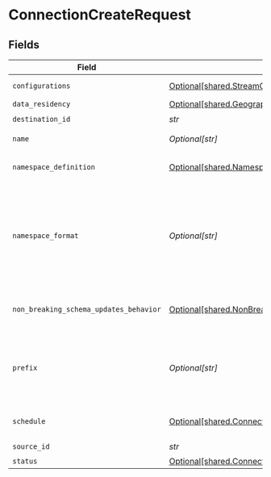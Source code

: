# ConnectionCreateRequest


## Fields

| Field                                                                                                                                                                                        | Type                                                                                                                                                                                         | Required                                                                                                                                                                                     | Description                                                                                                                                                                                  | Example                                                                                                                                                                                      |
| -------------------------------------------------------------------------------------------------------------------------------------------------------------------------------------------- | -------------------------------------------------------------------------------------------------------------------------------------------------------------------------------------------- | -------------------------------------------------------------------------------------------------------------------------------------------------------------------------------------------- | -------------------------------------------------------------------------------------------------------------------------------------------------------------------------------------------- | -------------------------------------------------------------------------------------------------------------------------------------------------------------------------------------------- |
| `configurations`                                                                                                                                                                             | [Optional[shared.StreamConfigurations]](../../models/shared/streamconfigurations.md)                                                                                                         | :heavy_minus_sign:                                                                                                                                                                           | A list of configured stream options for a connection.                                                                                                                                        |                                                                                                                                                                                              |
| `data_residency`                                                                                                                                                                             | [Optional[shared.GeographyEnum]](../../models/shared/geographyenum.md)                                                                                                                       | :heavy_minus_sign:                                                                                                                                                                           | N/A                                                                                                                                                                                          |                                                                                                                                                                                              |
| `destination_id`                                                                                                                                                                             | *str*                                                                                                                                                                                        | :heavy_check_mark:                                                                                                                                                                           | N/A                                                                                                                                                                                          |                                                                                                                                                                                              |
| `name`                                                                                                                                                                                       | *Optional[str]*                                                                                                                                                                              | :heavy_minus_sign:                                                                                                                                                                           | Optional name of the connection                                                                                                                                                              |                                                                                                                                                                                              |
| `namespace_definition`                                                                                                                                                                       | [Optional[shared.NamespaceDefinitionEnum]](../../models/shared/namespacedefinitionenum.md)                                                                                                   | :heavy_minus_sign:                                                                                                                                                                           | Define the location where the data will be stored in the destination                                                                                                                         |                                                                                                                                                                                              |
| `namespace_format`                                                                                                                                                                           | *Optional[str]*                                                                                                                                                                              | :heavy_minus_sign:                                                                                                                                                                           | Used when namespaceDefinition is 'custom_format'. If blank then behaves like namespaceDefinition = 'destination'. If "${SOURCE_NAMESPACE}" then behaves like namespaceDefinition = 'source'. | ${SOURCE_NAMESPACE}                                                                                                                                                                          |
| `non_breaking_schema_updates_behavior`                                                                                                                                                       | [Optional[shared.NonBreakingSchemaUpdatesBehaviorEnum]](../../models/shared/nonbreakingschemaupdatesbehaviorenum.md)                                                                         | :heavy_minus_sign:                                                                                                                                                                           | Set how Airbyte handles syncs when it detects a non-breaking schema change in the source                                                                                                     |                                                                                                                                                                                              |
| `prefix`                                                                                                                                                                                     | *Optional[str]*                                                                                                                                                                              | :heavy_minus_sign:                                                                                                                                                                           | Prefix that will be prepended to the name of each stream when it is written to the destination (ex. “airbyte_” causes “projects” => “airbyte_projects”).                                     |                                                                                                                                                                                              |
| `schedule`                                                                                                                                                                                   | [Optional[shared.ConnectionSchedule]](../../models/shared/connectionschedule.md)                                                                                                             | :heavy_minus_sign:                                                                                                                                                                           | schedule for when the the connection should run, per the schedule type                                                                                                                       |                                                                                                                                                                                              |
| `source_id`                                                                                                                                                                                  | *str*                                                                                                                                                                                        | :heavy_check_mark:                                                                                                                                                                           | N/A                                                                                                                                                                                          |                                                                                                                                                                                              |
| `status`                                                                                                                                                                                     | [Optional[shared.ConnectionStatusEnum]](../../models/shared/connectionstatusenum.md)                                                                                                         | :heavy_minus_sign:                                                                                                                                                                           | N/A                                                                                                                                                                                          |                                                                                                                                                                                              |